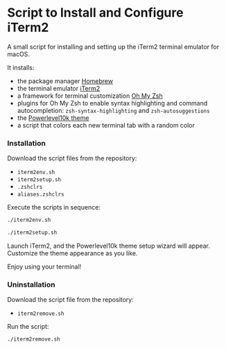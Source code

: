 # Script to Install and Configure iTerm2

A small script for installing and setting up the iTerm2 terminal emulator for macOS.

It installs:

- the package manager [Homebrew](https://brew.sh/)  
- the terminal emulator [iTerm2](https://iterm2.com/)  
- a framework for terminal customization [Oh My Zsh](https://ohmyz.sh/)  
- plugins for Oh My Zsh to enable syntax highlighting and command autocompletion: `zsh-syntax-highlighting` and `zsh-autosuggestions`  
- the [Powerlevel10k theme](https://github.com/romkatv/powerlevel10k?ysclid=m65h4nkmd8301628962)  
- a script that colors each new terminal tab with a random color  

### Installation

Download the script files from the repository:

- `iterm2env.sh`  
- `iterm2setup.sh`  
- `.zshclrs`  
- `aliases.zshclrs`  

Execute the scripts in sequence:

```bash
./iterm2env.sh
```

```bash
./iterm2setup.sh
```

Launch iTerm2, and the Powerlevel10k theme setup wizard will appear. Customize the theme appearance as you like.

Enjoy using your terminal!

### Uninstallation

Download the script file from the repository:

- `iterm2remove.sh`

Run the script:

```bash
./iterm2remove.sh
```